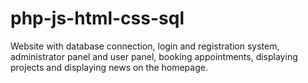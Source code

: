 # php-js-html-css-sql
Website with database connection, login and registration system, administrator panel and user panel, booking appointments, displaying projects and displaying news on the homepage.
